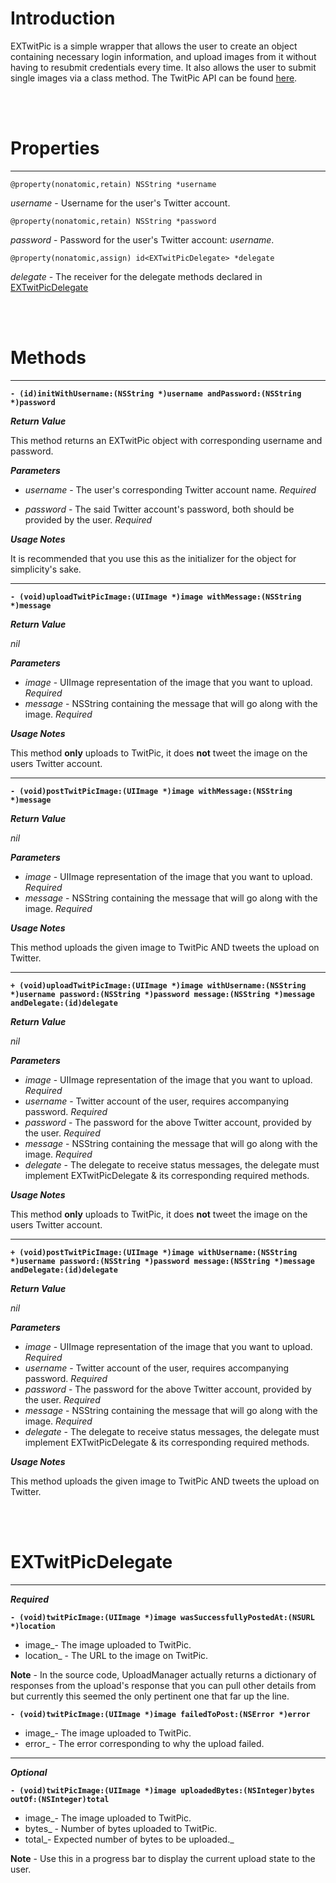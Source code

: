 # Introduction #

EXTwitPic is a simple wrapper that allows the user to create an object containing necessary login information, and upload images from it without having to resubmit credentials every time.  It also allows the user to submit single images via a class method.  The TwitPic API can be found <a href='http://twitpic.com/api.do'>here</a>.

<br></br>
# Properties #


---


`@property(nonatomic,retain) NSString *username`

_username_ - Username for the user's Twitter account.

`@property(nonatomic,retain) NSString *password`

_password_ - Password for the user's Twitter account: _username_.

`@property(nonatomic,assign) id<EXTwitPicDelegate> *delegate`

_delegate_ - The receiver for the delegate methods declared in <a href='http://code.google.com/p/exportkit-cocoa/wiki/EXTwitPic#EXTwitPicDelegate'>EXTwitPicDelegate</a>

<br></br>
# Methods #


---


**`- (id)initWithUsername:(NSString *)username andPassword:(NSString *)password`**

**_Return Value_**

This method returns an EXTwitPic object with corresponding username and password.

**_Parameters_**

  * _username_ - The user's corresponding Twitter account name. _Required_

  * _password_ - The said Twitter account's password, both should be provided by the user. _Required_

**_Usage Notes_**

It is recommended that you use this as the initializer for the object for simplicity's sake.


---


**`- (void)uploadTwitPicImage:(UIImage *)image withMessage:(NSString *)message`**

**_Return Value_**

_nil_

**_Parameters_**

  * _image_ - UIImage representation of the image that you want to upload. _Required_
  * _message_ - NSString containing the message that will go along with the image. _Required_

**_Usage Notes_**

This method **only** uploads to TwitPic, it does **not** tweet the image on the users Twitter account.


---


**`- (void)postTwitPicImage:(UIImage *)image withMessage:(NSString *)message`**

**_Return Value_**

_nil_

**_Parameters_**

  * _image_ - UIImage representation of the image that you want to upload. _Required_
  * _message_ - NSString containing the message that will go along with the image. _Required_

**_Usage Notes_**

This method uploads the given image to TwitPic AND tweets the upload on Twitter.


---


**`+ (void)uploadTwitPicImage:(UIImage *)image withUsername:(NSString *)username password:(NSString *)password message:(NSString *)message andDelegate:(id)delegate`**


**_Return Value_**

_nil_

**_Parameters_**

  * _image_ - UIImage representation of the image that you want to upload. _Required_
  * _username_ - Twitter account of the user, requires accompanying password. _Required_
  * _password_ - The password for the above Twitter account, provided by the user. _Required_
  * _message_ - NSString containing the message that will go along with the image. _Required_
  * _delegate_ - The delegate to receive status messages, the delegate must implement EXTwitPicDelegate & its corresponding required methods.

**_Usage Notes_**

This method **only** uploads to TwitPic, it does **not** tweet the image on the users Twitter account.


---


**`+ (void)postTwitPicImage:(UIImage *)image withUsername:(NSString *)username password:(NSString *)password message:(NSString *)message andDelegate:(id)delegate`**


**_Return Value_**

_nil_

**_Parameters_**

  * _image_ - UIImage representation of the image that you want to upload. _Required_
  * _username_ - Twitter account of the user, requires accompanying password. _Required_
  * _password_ - The password for the above Twitter account, provided by the user. _Required_
  * _message_ - NSString containing the message that will go along with the image. _Required_
  * _delegate_ - The delegate to receive status messages, the delegate must implement EXTwitPicDelegate & its corresponding required methods.

**_Usage Notes_**

This method uploads the given image to TwitPic AND tweets the upload on Twitter.

<br></br>
# EXTwitPicDelegate #


---


**_Required_**

**`- (void)twitPicImage:(UIImage *)image wasSuccessfullyPostedAt:(NSURL *)location`**

  * image_- The image uploaded to TwitPic.
  * location_ - The URL to the image on TwitPic.

**Note** - In the source code, UploadManager actually returns a dictionary of responses from the upload's response that you can pull other details from but currently this seemed the only pertinent one that far up the line.

**`- (void)twitPicImage:(UIImage *)image failedToPost:(NSError *)error`**

  * image_- The image uploaded to TwitPic.
  * error_ - The error corresponding to why the upload failed.


---


**_Optional_**

**`- (void)twitPicImage:(UIImage *)image uploadedBytes:(NSInteger)bytes outOf:(NSInteger)total`**

  * image_- The image uploaded to TwitPic.
  * bytes_ - Number of bytes uploaded to TwitPic.
  * total_- Expected number of bytes to be uploaded._

**Note** - Use this in a progress bar to display the current upload state to the user.